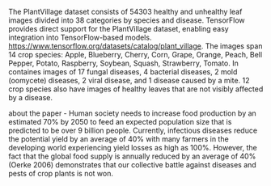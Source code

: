 The PlantVillage dataset consists of 54303 healthy and unhealthy leaf images divided into 38 categories by species and disease.
TensorFlow provides direct support for the PlantVillage dataset, enabling easy integration into TensorFlow-based models. https://www.tensorflow.org/datasets/catalog/plant_village.
The images span 14 crop species: Apple, Blueberry, Cherry, Corn, Grape, Orange, Peach, Bell Pepper, Potato, Raspberry, Soybean, Squash, Strawberry, Tomato. 
In containes images of 17 fungal diseases, 4 bacterial diseases, 2 mold (oomycete) diseases, 2 viral disease, and 1 disease caused by a mite. 
12 crop species also have images of healthy leaves that are not visibly affected by a disease.

about the paper - 
Human society needs to increase food production by an estimated 70% by 2050 to feed an expected population size that is predicted to be over 9 billion people.
Currently, infectious diseases reduce the potential yield by an average of 40% with many farmers in the developing world experiencing yield losses as high as 100%. 
However, the fact that the global food supply is annually reduced by an average of 40% (Oerke 2006) demonstrates that our collective battle against diseases and pests of crop plants is not won. 
